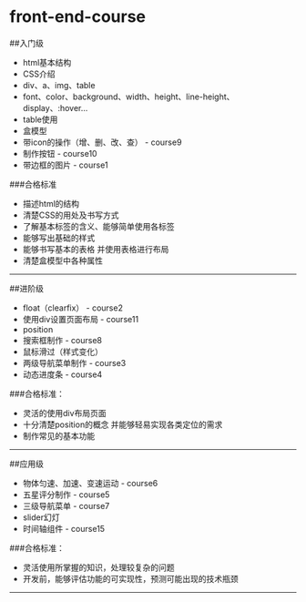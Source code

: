 front-end-course
================

##入门级
   * html基本结构
   * CSS介绍
   * div、a、img、table
   * font、color、background、width、height、line-height、display、:hover...
   * table使用
   * 盒模型
   * 带icon的操作（增、删、改、查） - course9
   * 制作按钮 - course10
   * 带边框的图片 - course1

###合格标准
   * 描述html的结构
   * 清楚CSS的用处及书写方式
   * 了解基本标签的含义、能够简单使用各标签
   * 能够写出基础的样式
   * 能够书写基本的表格 并使用表格进行布局
   * 清楚盒模型中各种属性
***

##进阶级
   * float（clearfix） - course2
   * 使用div设置页面布局 - course11
   * position
   * 搜索框制作 - course8
   * 鼠标滑过（样式变化）
   * 两级导航菜单制作 - course3
   * 动态进度条 - course4

###合格标准：
   * 灵活的使用div布局页面
   * 十分清楚position的概念 并能够轻易实现各类定位的需求
   * 制作常见的基本功能
***

##应用级
   * 物体匀速、加速、变速运动 - course6
   * 五星评分制作 - course5
   * 三级导航菜单 - course7
   * slider幻灯
   * 时间轴组件 - course15

###合格标准：
   * 灵活使用所掌握的知识，处理较复杂的问题
   * 开发前，能够评估功能的可实现性，预测可能出现的技术瓶颈
***